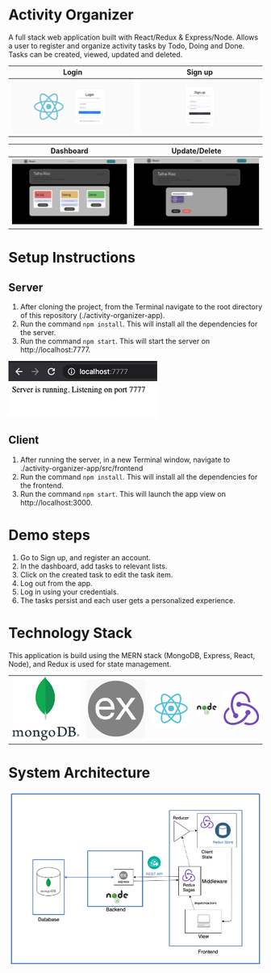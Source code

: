 # Activity Organizer
A full stack web application built with React/Redux & Express/Node. 
Allows a user to register and organize activity tasks by Todo, Doing and Done. Tasks can be created, viewed, updated and deleted. 

| Login        | Sign up |
| ------------- |:-------------:| 
| <img src="https://github.com/talha-riaz/activity-organzer-app/blob/master/src/frontend/src/assets/login.png"></img>     | <img src="https://github.com/talha-riaz/activity-organzer-app/blob/master/src/frontend/src/assets/signup.png"></img> | 

| Dashboard        | Update/Delete |
| ------------- |:-------------:| 
| <img src="https://github.com/talha-riaz/activity-organzer-app/blob/master/src/frontend/src/assets/app1.png"></img>     | <img src="https://github.com/talha-riaz/activity-organzer-app/blob/master/src/frontend/src/assets/app.png"></img> | 

# Setup Instructions

## Server

1. After cloning the project, from the Terminal navigate to the root directory of this repository (./activity-organizer-app).
2. Run the command `npm install`. This will install all the dependencies for the server.
3. Run the command `npm start`. This will start the server on http://localhost:7777.

 <img src="https://github.com/talha-riaz/activity-organzer-app/blob/master/src/frontend/src/assets/server.png"></img>


## Client

1. After running the server, in a new Terminal window, navigate to ./activity-organizer-app/src/frontend
2. Run the command `npm install`. This will install all the dependencies for the frontend.
3. Run the command `npm start`. This will launch the app view on http://localhost:3000.



# Demo steps

1. Go to Sign up, and register an account. 
2. In the dashboard, add tasks to relevant lists.
3. Click on the created task to edit the task item. 
4. Log out from the app.
5. Log in using your credentials.
6. The tasks persist and each user gets a personalized experience. 

# Technology Stack
This application is build using the MERN stack (MongoDB, Express, React, Node), and Redux is used for state management.  

|  |  |  |  |  |
|---|---|---|---|---|
| <img src="https://github.com/talha-riaz/activity-organzer-app/blob/master/src/frontend/src/assets/mongo.png"></img>  | <img src="https://github.com/talha-riaz/activity-organzer-app/blob/master/src/frontend/src/assets/express.png"></img>  | <img src="https://github.com/talha-riaz/activity-organzer-app/blob/master/src/frontend/src/assets/react-logo.png"></img>  | <img src="https://github.com/talha-riaz/activity-organzer-app/blob/master/src/frontend/src/assets/node.png"></img>  |  <img src="https://github.com/talha-riaz/activity-organzer-app/blob/master/src/frontend/src/assets/redux.png"></img> |


# System Architecture
<img src="https://github.com/talha-riaz/activity-organzer-app/blob/master/src/frontend/src/assets/SystemArchitecture.png"></img>

